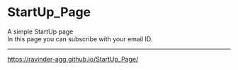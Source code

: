# StartUp_Page
A simple StartUp page<br>
In this page you can subscribe with your email ID.<hr>
https://ravinder-agg.github.io/StartUp_Page/

